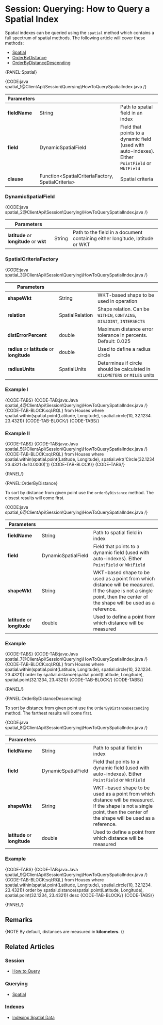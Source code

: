 # Session: Querying: How to Query a Spatial Index

Spatial indexes can be queried using the `spatial` method which contains a full spectrum of spatial methods. The following article will cover these methods:

- [Spatial](../../../client-api/session/querying/how-to-query-a-spatial-index#spatial)
- [OrderByDistance](../../../client-api/session/querying/how-to-query-a-spatial-index#orderbydistance)
- [OrderByDistanceDescending](../../../client-api/session/querying/how-to-query-a-spatial-index#orderbydistancedescending)

{PANEL:Spatial}

{CODE:java spatial_1@ClientApi\Session\Querying\HowToQuerySpatialIndex.java /}

| Parameters | | |
| ------------- | ------------- | ----- |
| **fieldName** | String | Path to spatial field in an index |
| **field** | DynamicSpatialField  | Field that points to a dynamic field (used with auto-indexes). Either `PointField` or `WktField` |
| **clause** | Function<SpatialCriteriaFactory, SpatialCriteria> | Spatial criteria |

### DynamicSpatialField  

{CODE:java spatial_2@ClientApi\Session\Querying\HowToQuerySpatialIndex.java /}

| Parameters | | |
| ------------- | ------------- | ----- |
| **latitude** or **longitude** or **wkt** | String | Path to the field in a document containing either longitude, latitude or WKT |

### SpatialCriteriaFactory

{CODE:java spatial_3@ClientApi\Session\Querying\HowToQuerySpatialIndex.java /}

| Parameters | | |
| ------------- | ------------- | ----- |
| **shapeWkt** | String | WKT-based shape to be used in operation |
| **relation** | SpatialRelation | Shape relation. Can be `WITHIN`, `CONTAINS`, `DISJOINT`, `INTERSECTS` |
| **distErrorPercent** | double | Maximum distance error tolerance in percents. Default: 0.025 |
| **radius** or **latitude** or **longitude** | double | Used to define a radius circle |
| **radiusUnits** | SpatialUnits | Determines if circle should be calculated in `KILOMETERS` or `MILES` units |

### Example I

{CODE-TABS}
{CODE-TAB:java:Java spatial_4@ClientApi\Session\Querying\HowToQuerySpatialIndex.java /}
{CODE-TAB-BLOCK:sql:RQL}
from Houses
where spatial.within(spatial.point(Latitude, Longitude), spatial.circle(10, 32.1234. 23.4321))
{CODE-TAB-BLOCK/}
{CODE-TABS/}

### Example II

{CODE-TABS}
{CODE-TAB:java:Java spatial_5@ClientApi\Session\Querying\HowToQuerySpatialIndex.java /}
{CODE-TAB-BLOCK:sql:RQL}
from Houses
where spatial.within(spatial.point(Latitude, Longitude), spatial.wkt('Circle(32.1234 23.4321 d=10.0000)'))
{CODE-TAB-BLOCK/}
{CODE-TABS/}

{PANEL/}

{PANEL:OrderByDistance}

To sort by distance from given point use the `orderByDistance` method. The closest results will come first.

{CODE:java spatial_6@ClientApi\Session\Querying\HowToQuerySpatialIndex.java /}

| Parameters | | |
| ------------- | ------------- | ----- |
| **fieldName** | String | Path to spatial field in index |
| **field** | DynamicSpatialField | Field that points to a dynamic field (used with auto-indexes). Either `PointField` or `WktField` |
| **shapeWkt** | String | WKT-based shape to be used as a point from which distance will be measured. If the shape is not a single point, then the center of the shape will be used as a reference. |
| **latitude** or **longitude** | double | Used to define a point from which distance will be measured |

### Example

{CODE-TABS}
{CODE-TAB:java:Java spatial_7@ClientApi\Session\Querying\HowToQuerySpatialIndex.java /}
{CODE-TAB-BLOCK:sql:RQL}
from Houses
where spatial.within(spatial.point(Latitude, Longitude), spatial.circle(10, 32.1234. 23.4321))
order by spatial.distance(spatial.point(Latitude, Longitude), spatial.point(32.1234, 23.4321))
{CODE-TAB-BLOCK/}
{CODE-TABS/}

{PANEL/}

{PANEL:OrderByDistanceDescending}

To sort by distance from given point use the `OrderByDistanceDescending` method. The farthest results will come first.

{CODE:java spatial_8@ClientApi\Session\Querying\HowToQuerySpatialIndex.java /}

| Parameters | | |
| ------------- | ------------- | ----- |
| **fieldName** | String | Path to spatial field in index |
| **field** | DynamicSpatialField | Field that points to a dynamic field (used with auto-indexes). Either `PointField` or `WktField` |
| **shapeWkt** | String | WKT-based shape to be used as a point from which distance will be measured. If the shape is not a single point, then the center of the shape will be used as a reference. |
| **latitude** or **longitude** | double | Used to define a point from which distance will be measured |

### Example

{CODE-TABS}
{CODE-TAB:java:Java spatial_9@ClientApi\Session\Querying\HowToQuerySpatialIndex.java /}
{CODE-TAB-BLOCK:sql:RQL}
from Houses
where spatial.within(spatial.point(Latitude, Longitude), spatial.circle(10, 32.1234. 23.4321))
order by spatial.distance(spatial.point(Latitude, Longitude), spatial.point(32.1234, 23.4321)) desc
{CODE-TAB-BLOCK/}
{CODE-TABS/}

{PANEL/}

## Remarks

{NOTE By default, distances are measured in **kilometers**. /}

## Related Articles

### Session

- [How to Query](../../../client-api/session/querying/how-to-query)

### Querying

- [Spatial](../../../indexes/querying/spatial)

### Indexes

- [Indexing Spatial Data](../../../indexes/indexing-spatial-data) 
